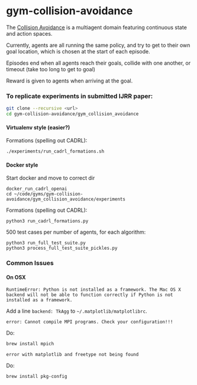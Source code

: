 # gym-collision-avoidance

The [Collision Avoidance](https://bitbucket.org/mfe7/gym-collision-avoidance) is a multiagent
domain featuring continuous state and action spaces.

Currently, agents are all running the same policy, and try to get to their own
goal location, which is chosen at the start of each episode.

Episodes end when all agents reach their goals, collide with one another, or timeout
(take too long to get to goal)

Reward is given to agents when arriving at the goal.

### To replicate experiments in submitted IJRR paper:

```bash
git clone --recursive <url>
cd gym-collision-avoidance/gym_collision_avoidance
```

#### Virtualenv style (easier?)

Formations (spelling out CADRL):
```bash
./experiments/run_cadrl_formations.sh
```

#### Docker style

Start docker and move to correct dir
```
docker_run_cadrl_openai
cd ~/code/gyms/gym-collision-avoidance/gym_collision_avoidance/experiments
```

Formations (spelling out CADRL):
```
python3 run_cadrl_formations.py
```

500 test cases per number of agents, for each algorithm:
```
python3 run_full_test_suite.py
python3 process_full_test_suite_pickles.py
```


### Common Issues

#### On OSX

```
RuntimeError: Python is not installed as a framework. The Mac OS X backend will not be able to function correctly if Python is not installed as a framework.
```

Add a line `backend: TkAgg` to `~/.matplotlib/matplotlibrc`.



```
error: Cannot compile MPI programs. Check your configuration!!!
```

Do:
```bash
brew install mpich
```

```
error with matplotlib and freetype not being found
```

Do:
```bash
brew install pkg-config
```

